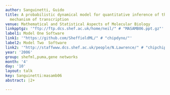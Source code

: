 ```yaml
---
author: Sanguinetti, Guido
title: A probabilistic dynamical model for quantitative inference of the regulatory
  mechanism of transcription
venue: Mathematical and Statistical Aspects of Molecular Biology
linkpptgz: '"ftp://ftp.dcs.shef.ac.uk/home/neil/" # "MASAMB06.ppt.gz"'
label1: Model One Software
link1: '"https://github.com/SheffieldML/" # "chipdyno/"'
label2: Model Two  Software
link2: '"http://staffwww.dcs.shef.ac.uk/people/N.Lawrence/" # "chipchip/"'
year: '2006'
group: shefml,puma,gene networks
month: '4'
day: '10'
layout: talk
key: Sanguinetti:masamb06
abstract: |2+

---
```

